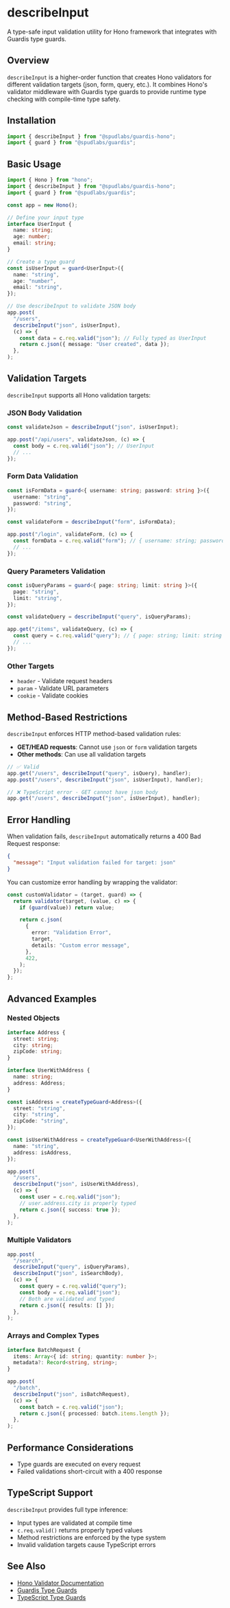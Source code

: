 # describeInput

A type-safe input validation utility for Hono framework that integrates with Guardis type guards.

## Overview

`describeInput` is a higher-order function that creates Hono validators for different validation
targets (json, form, query, etc.). It combines Hono's validator middleware with Guardis type guards
to provide runtime type checking with compile-time type safety.

## Installation

```typescript
import { describeInput } from "@spudlabs/guardis-hono";
import { guard } from "@spudlabs/guardis";
```

## Basic Usage

```typescript
import { Hono } from "hono";
import { describeInput } from "@spudlabs/guardis-hono";
import { guard } from "@spudlabs/guardis";

const app = new Hono();

// Define your input type
interface UserInput {
  name: string;
  age: number;
  email: string;
}

// Create a type guard
const isUserInput = guard<UserInput>({
  name: "string",
  age: "number",
  email: "string",
});

// Use describeInput to validate JSON body
app.post(
  "/users",
  describeInput("json", isUserInput),
  (c) => {
    const data = c.req.valid("json"); // Fully typed as UserInput
    return c.json({ message: "User created", data });
  },
);
```

## Validation Targets

`describeInput` supports all Hono validation targets:

### JSON Body Validation

```typescript
const validateJson = describeInput("json", isUserInput);

app.post("/api/users", validateJson, (c) => {
  const body = c.req.valid("json"); // UserInput
  // ...
});
```

### Form Data Validation

```typescript
const isFormData = guard<{ username: string; password: string }>({
  username: "string",
  password: "string",
});

const validateForm = describeInput("form", isFormData);

app.post("/login", validateForm, (c) => {
  const formData = c.req.valid("form"); // { username: string; password: string }
  // ...
});
```

### Query Parameters Validation

```typescript
const isQueryParams = guard<{ page: string; limit: string }>({
  page: "string",
  limit: "string",
});

const validateQuery = describeInput("query", isQueryParams);

app.get("/items", validateQuery, (c) => {
  const query = c.req.valid("query"); // { page: string; limit: string }
  // ...
});
```

### Other Targets

- `header` - Validate request headers
- `param` - Validate URL parameters
- `cookie` - Validate cookies

## Method-Based Restrictions

`describeInput` enforces HTTP method-based validation rules:

- **GET/HEAD requests**: Cannot use `json` or `form` validation targets
- **Other methods**: Can use all validation targets

```typescript
// ✅ Valid
app.get("/users", describeInput("query", isQuery), handler);
app.post("/users", describeInput("json", isUserInput), handler);

// ❌ TypeScript error - GET cannot have json body
app.get("/users", describeInput("json", isUserInput), handler);
```

## Error Handling

When validation fails, `describeInput` automatically returns a 400 Bad Request response:

```json
{
  "message": "Input validation failed for target: json"
}
```

You can customize error handling by wrapping the validator:

```typescript
const customValidator = (target, guard) => {
  return validator(target, (value, c) => {
    if (guard(value)) return value;

    return c.json(
      {
        error: "Validation Error",
        target,
        details: "Custom error message",
      },
      422,
    );
  });
};
```

## Advanced Examples

### Nested Objects

```typescript
interface Address {
  street: string;
  city: string;
  zipCode: string;
}

interface UserWithAddress {
  name: string;
  address: Address;
}

const isAddress = createTypeGuard<Address>({
  street: "string",
  city: "string",
  zipCode: "string",
});

const isUserWithAddress = createTypeGuard<UserWithAddress>({
  name: "string",
  address: isAddress,
});

app.post(
  "/users",
  describeInput("json", isUserWithAddress),
  (c) => {
    const user = c.req.valid("json");
    // user.address.city is properly typed
    return c.json({ success: true });
  },
);
```

### Multiple Validators

```typescript
app.post(
  "/search",
  describeInput("query", isQueryParams),
  describeInput("json", isSearchBody),
  (c) => {
    const query = c.req.valid("query");
    const body = c.req.valid("json");
    // Both are validated and typed
    return c.json({ results: [] });
  },
);
```

### Arrays and Complex Types

```typescript
interface BatchRequest {
  items: Array<{ id: string; quantity: number }>;
  metadata?: Record<string, string>;
}

app.post(
  "/batch",
  describeInput("json", isBatchRequest),
  (c) => {
    const batch = c.req.valid("json");
    return c.json({ processed: batch.items.length });
  },
);
```

## Performance Considerations

- Type guards are executed on every request
- Failed validations short-circuit with a 400 response

## TypeScript Support

`describeInput` provides full type inference:

- Input types are validated at compile time
- `c.req.valid()` returns properly typed values
- Method restrictions are enforced by the type system
- Invalid validation targets cause TypeScript errors

## See Also

- [Hono Validator Documentation](https://hono.dev/guides/validation)
- [Guardis Type Guards](https://github.com/spudlabs/guardis)
- [TypeScript Type Guards](https://www.typescriptlang.org/docs/handbook/2/narrowing.html#using-type-predicates)
